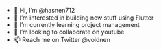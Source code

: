 - 👋 Hi, I’m @hasnen712
- 👀 I’m interested in building new stuff using Flutter
- 🌱 I’m currently learning project management
- 💞️ I’m looking to collaborate on youtube
- 📫 Reach me on Twitter @voidnen

<!---
hasnen712/hasnen712 is a ✨ special ✨ repository because its `README.md` (this file) appears on your GitHub profile.
You can click the Preview link to take a look at your changes.
--->
